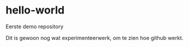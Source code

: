 # hello-world
Eerste demo repository

Dit is gewoon nog wat experimenteerwerk, om te zien hoe github werkt.
